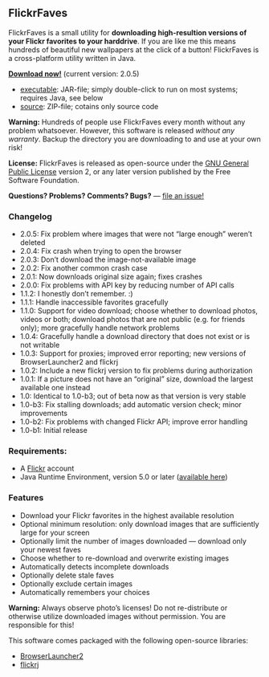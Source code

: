 ## FlickrFaves

FlickrFaves is a small utility for **downloading high-resultion versions of your Flickr favorites to your harddrive**. If you are like me this means hundreds of beautiful new wallpapers at the click of a button! FlickrFaves is a cross-platform utility written in Java.

[**Download now!**](https://github.com/magnusvk/FlickrFaves/releases/download/v2.0.5/FlickrFaves-2.0.5.jar) (current version: 2.0.5)

* [executable](https://github.com/magnusvk/FlickrFaves/releases/download/v2.0.5/FlickrFaves-2.0.5.jar): JAR-file; simply double-click to run on most systems; requires Java, see below
* [source](https://github.com/magnusvk/FlickrFaves/archive/v2.0.5.zip): ZIP-file; cotains only source code

**Warning:** Hundreds of people use FlickrFaves every month without any problem whatsoever. However, this software is released *without any warranty*. Backup the directory you are downloading to and use at your own risk!

**License:** FlickrFaves is released as open-source under the [GNU General Public License](http://www.gnu.org/licenses/gpl.html) version 2, or any later version published by the Free Software Foundation.

**Questions? Problems? Comments? Bugs?** — [file an issue!](https://github.com/magnusvk/FlickrFaves/issues)

### Changelog

* 2.0.5: Fix problem where images that were not “large enough” weren’t deleted
* 2.0.4: Fix crash when trying to open the browser
* 2.0.3: Don’t download the image-not-available image
* 2.0.2: Fix another common crash case
* 2.0.1: Now downloads original size again; fixes crashes
* 2.0.0: Fix problems with API key by reducing number of API calls
* 1.1.2: I honestly don’t remember. :)
* 1.1.1: Handle inaccessible favorites gracefully
* 1.1.0: Support for video download; choose whether to download photos, videos or both; download photos that are not public (e.g. for friends only); more gracefully handle network problems
* 1.0.4: Gracefully handle a download directory that does not exist or is not writable
* 1.0.3: Support for proxies; improved error reporting; new versions of BrowserLauncher2 and flickrj
* 1.0.2: Include a new flickrj version to fix problems during authorization
* 1.0.1: If a picture does not have an “original” size, download the largest available one instead
* 1.0: Identical to 1.0-b3; out of beta now as that version is very stable
* 1.0-b3: Fix stalling downloads; add automatic version check; minor improvements
* 1.0-b2: Fix problems with changed Flickr API; improve error handling
* 1.0-b1: Initial release

### Requirements:

* A [Flickr](http://www.flickr.com/) account
* Java Runtime Environment, version 5.0 or later ([available here](http://www.java.com/en/download/index.jsp))

### Features

* Download your Flickr favorites in the highest available resolution
* Optional minimum resolution: only download images that are sufficiently large for your screen
* Optionally limit the number of images downloaded — download only your newest faves
* Choose whether to re-download and overwrite existing images
* Automatically detects incomplete downloads
* Optionally delete stale faves
* Optionally exclude certain images
* Automatically remembers your choices

**Warning:** Always observe photo’s licenses! Do not re-distribute or otherwise utilize downloaded images without permission. You are responsible for this!

This software comes packaged with the following open-source libraries:

* [BrowserLauncher2](http://sf.net/projects/browserlaunch2)
* [flickrj](http://sf.net/projects/flickrj)
